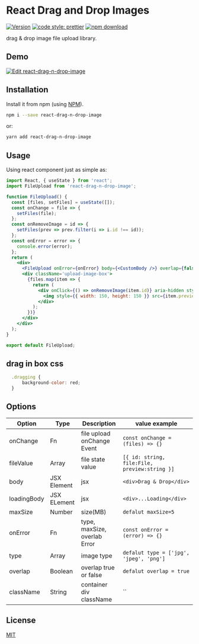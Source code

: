 # React Drag and Drop Images

[![Version](http://img.shields.io/npm/v/react-drag-n-drop-image.svg)](https://www.npmjs.org/package/react-drag-n-drop-image)
[![code style: prettier](https://img.shields.io/badge/code_style-prettier-ff69b4.svg)](https://github.com/prettier/prettier)
[![npm download][download-image]][download-url]

[download-image]: https://img.shields.io/npm/dm/react-drag-n-drop-image.svg?style=flat-square
[download-url]: https://npmjs.org/package/react-drag-n-drop-image

drag & drop image file upload library.

## Demo

[![Edit react-drag-n-drop-image](https://codesandbox.io/static/img/play-codesandbox.svg)](https://codesandbox.io/s/react-drag-n-drop-image-m5lye2?file=/src/App.js)

## Installation

Install it from npm (using [NPM](http://webpack.github.io/)).

```bash
npm i --save react-drag-n-drop-image
```

or:

```bash
yarn add react-drag-n-drop-image
```

## Usage

Using react component just as simple as:

```jsx static
import React, { useState } from 'react';
import FileUpload from 'react-drag-n-drop-image';

function FileUpload() {
  const [files, setFiles] = useState([]);
  const onChange = file => {
    setFiles(file);
  };
  const onRemoveImage = id => {
    setFiles(prev => prev.filter(i => i.id !== id));
  };
  const onError = error => {
    console.error(error);
  };
  return (
    <div>
      <FileUpload onError={onError} body={<CustomBody />} overlap={false} fileValue={files} onChange={onChange} />
      <div className='upload-image-box'>
        {files.map(item => {
          return (
            <div onClick={() => onRemoveImage(item.id)} aria-hidden style={{ width: 150, height: 150, margin: 10 }} key={item.id}>
              <img style={{ width: 150, height: 150 }} src={item.preview} alt='images' />
            </div>
          );
        })}
      </div>
    </div>
  );
}

export default FileUpload;
```

## drag in box css

```jsx static
  .dragging {
      background-color: red;
  }
```

## Options

| Option      | Type        | Description                  | value example                                 |
| ----------- | ----------- | ---------------------------- | --------------------------------------------- |
| onChange    | Fn          | file upload onChange Event   | `const onChange = (files) => {}`              |
| fileValue   | Array       | file state value             | `[{ id: string, file:File, preview:string }]` |
| body        | JSX Element | jsx                          | `<div>Drag & Drop</div>`                      |
| loadingBody | JSX ELement | jsx                          | `<div>...Loading</div>`                       |
| maxSize     | Number      | size(MB)                     | `defalut maxSize=5`                           |
| onError     | Fn          | type, maxSize, overlab Error | `const onError = (error) => {}`               |
| type        | Array       | image type                   | `defalut type = ['jpg', 'jpeg', 'png']`       |
| overlap     | Boolean     | overlap true or false        | `defalut overlap = true`                      |
| className   | String      | container div className      | ``                                            |

## License

[MIT](https://choosealicense.com/licenses/mit/)
